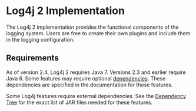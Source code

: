 <!-- vim: set syn=markdown : -->
<!--
    Licensed to the Apache Software Foundation (ASF) under one or more
    contributor license agreements.  See the NOTICE file distributed with
    this work for additional information regarding copyright ownership.
    The ASF licenses this file to You under the Apache License, Version 2.0
    (the "License"); you may not use this file except in compliance with
    the License.  You may obtain a copy of the License at

         http://www.apache.org/licenses/LICENSE-2.0

    Unless required by applicable law or agreed to in writing, software
    distributed under the License is distributed on an "AS IS" BASIS,
    WITHOUT WARRANTIES OR CONDITIONS OF ANY KIND, either express or implied.
    See the License for the specific language governing permissions and
    limitations under the License.
-->

# Log4j 2 Implementation

The Log4j 2 implementation provides the functional components of the logging system.
Users are free to create their own plugins and include them in the logging configuration.

## Requirements

As of version 2.4, Log4j 2 requires Java 7. Versions 2.3 and earlier require Java 6.
Some features may require optional
[dependencies](../runtime-dependencies.html). These dependencies are specified in the
documentation for those features.

Some Log4j features require external dependencies.
See the [Dependency Tree](dependencies.html#Dependency_Tree)
for the exact list of JAR files needed for these features.
